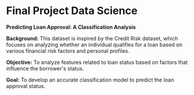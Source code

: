 # Final Project Data Science
**Predicting Loan Approval: A Classification Analysis**

**Background:** This dataset is inspired by the Credit Risk dataset, which focuses
on analyzing whether an individual qualifies for a loan based on various
financial risk factors and personal profiles.

**Objective:** To analyze features related to loan status based on factors that
influence the borrower's status.

**Goal:** To develop an accurate classification model to predict the loan approval
status.
